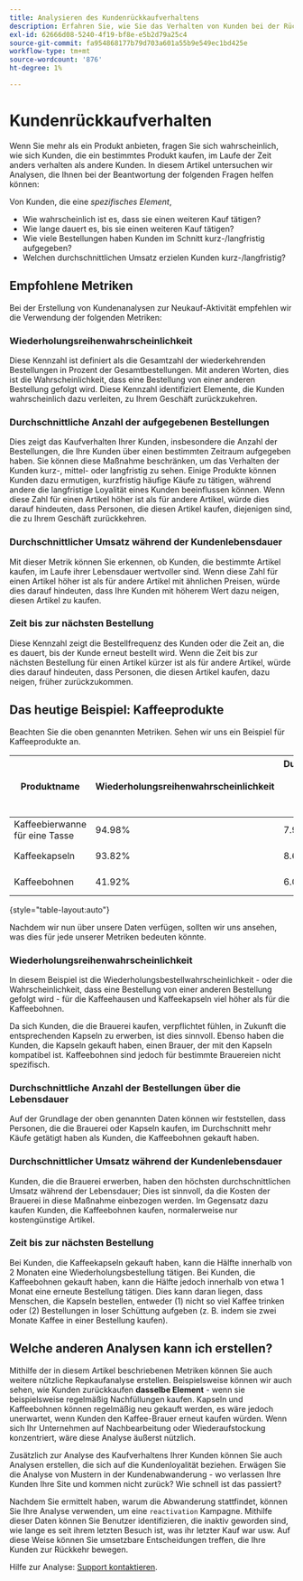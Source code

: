 ```yaml
---
title: Analysieren des Kundenrückkaufverhaltens
description: Erfahren Sie, wie Sie das Verhalten von Kunden bei der Rücknahme analysieren.
exl-id: 62666d08-5240-4f19-bf8e-e5b2d79a25c4
source-git-commit: fa954868177b79d703a601a55b9e549ec1bd425e
workflow-type: tm+mt
source-wordcount: '876'
ht-degree: 1%

---
```


# Kundenrückkaufverhalten

Wenn Sie mehr als ein Produkt anbieten, fragen Sie sich wahrscheinlich, wie sich Kunden, die ein bestimmtes Produkt kaufen, im Laufe der Zeit anders verhalten als andere Kunden. In diesem Artikel untersuchen wir Analysen, die Ihnen bei der Beantwortung der folgenden Fragen helfen können:

Von Kunden, die eine *spezifisches Element*,

* Wie wahrscheinlich ist es, dass sie einen weiteren Kauf tätigen?
* Wie lange dauert es, bis sie einen weiteren Kauf tätigen?
* Wie viele Bestellungen haben Kunden im Schnitt kurz-/langfristig aufgegeben?
* Welchen durchschnittlichen Umsatz erzielen Kunden kurz-/langfristig?

## Empfohlene Metriken

Bei der Erstellung von Kundenanalysen zur Neukauf-Aktivität empfehlen wir die Verwendung der folgenden Metriken:

### Wiederholungsreihenwahrscheinlichkeit

Diese Kennzahl ist definiert als die Gesamtzahl der wiederkehrenden Bestellungen in Prozent der Gesamtbestellungen. Mit anderen Worten, dies ist die Wahrscheinlichkeit, dass eine Bestellung von einer anderen Bestellung gefolgt wird. Diese Kennzahl identifiziert Elemente, die Kunden wahrscheinlich dazu verleiten, zu Ihrem Geschäft zurückzukehren.

### Durchschnittliche Anzahl der aufgegebenen Bestellungen

Dies zeigt das Kaufverhalten Ihrer Kunden, insbesondere die Anzahl der Bestellungen, die Ihre Kunden über einen bestimmten Zeitraum aufgegeben haben. Sie können diese Maßnahme beschränken, um das Verhalten der Kunden kurz-, mittel- oder langfristig zu sehen. Einige Produkte können Kunden dazu ermutigen, kurzfristig häufige Käufe zu tätigen, während andere die langfristige Loyalität eines Kunden beeinflussen können. Wenn diese Zahl für einen Artikel höher ist als für andere Artikel, würde dies darauf hindeuten, dass Personen, die diesen Artikel kaufen, diejenigen sind, die zu Ihrem Geschäft zurückkehren.

### Durchschnittlicher Umsatz während der Kundenlebensdauer

Mit dieser Metrik können Sie erkennen, ob Kunden, die bestimmte Artikel kaufen, im Laufe ihrer Lebensdauer wertvoller sind. Wenn diese Zahl für einen Artikel höher ist als für andere Artikel mit ähnlichen Preisen, würde dies darauf hindeuten, dass Ihre Kunden mit höherem Wert dazu neigen, diesen Artikel zu kaufen.

### Zeit bis zur nächsten Bestellung

Diese Kennzahl zeigt die Bestellfrequenz des Kunden oder die Zeit an, die es dauert, bis der Kunde erneut bestellt wird. Wenn die Zeit bis zur nächsten Bestellung für einen Artikel kürzer ist als für andere Artikel, würde dies darauf hindeuten, dass Personen, die diesen Artikel kaufen, dazu neigen, früher zurückzukommen.

## Das heutige Beispiel: Kaffeeprodukte

Beachten Sie die oben genannten Metriken. Sehen wir uns ein Beispiel für Kaffeeprodukte an.

| **Produktname** | **Wiederholungsreihenwahrscheinlichkeit** | **Durchschnittliche Anzahl der Bestellungen über die Lebensdauer** | **Durchschnittlicher Umsatz während der Lebensdauer** | **Mittlere Zeit bis nächste Bestellung** |
|-----|-----|-----|-----|-----|
| Kaffeebierwanne für eine Tasse | 94.98% | 7.92 | $549.82 | 57.01 Tage |
| Kaffeekapseln | 93.82% | 8.68 | $479.98 | 63.48 Tage |
| Kaffeebohnen | 41.92% | 6.07 | $99.82 | 27.31 Tage |

{style=&quot;table-layout:auto&quot;}

Nachdem wir nun über unsere Daten verfügen, sollten wir uns ansehen, was dies für jede unserer Metriken bedeuten könnte.

### Wiederholungsreihenwahrscheinlichkeit

In diesem Beispiel ist die Wiederholungsbestellwahrscheinlichkeit - oder die Wahrscheinlichkeit, dass eine Bestellung von einer anderen Bestellung gefolgt wird - für die Kaffeehausen und Kaffeekapseln viel höher als für die Kaffeebohnen.

Da sich Kunden, die die Brauerei kaufen, verpflichtet fühlen, in Zukunft die entsprechenden Kapseln zu erwerben, ist dies sinnvoll. Ebenso haben die Kunden, die Kapseln gekauft haben, einen Brauer, der mit den Kapseln kompatibel ist. Kaffeebohnen sind jedoch für bestimmte Brauereien nicht spezifisch.

### Durchschnittliche Anzahl der Bestellungen über die Lebensdauer

Auf der Grundlage der oben genannten Daten können wir feststellen, dass Personen, die die Brauerei oder Kapseln kaufen, im Durchschnitt mehr Käufe getätigt haben als Kunden, die Kaffeebohnen gekauft haben.

### Durchschnittlicher Umsatz während der Kundenlebensdauer

Kunden, die die Brauerei erwerben, haben den höchsten durchschnittlichen Umsatz während der Lebensdauer; Dies ist sinnvoll, da die Kosten der Brauerei in diese Maßnahme einbezogen werden. Im Gegensatz dazu kaufen Kunden, die Kaffeebohnen kaufen, normalerweise nur kostengünstige Artikel.

### Zeit bis zur nächsten Bestellung

Bei Kunden, die Kaffeekapseln gekauft haben, kann die Hälfte innerhalb von 2 Monaten eine Wiederholungsbestellung tätigen. Bei Kunden, die Kaffeebohnen gekauft haben, kann die Hälfte jedoch innerhalb von etwa 1 Monat eine erneute Bestellung tätigen. Dies kann daran liegen, dass Menschen, die Kapseln bestellen, entweder (1) nicht so viel Kaffee trinken oder (2) Bestellungen in loser Schüttung aufgeben (z. B. indem sie zwei Monate Kaffee in einer Bestellung kaufen).

## Welche anderen Analysen kann ich erstellen?

Mithilfe der in diesem Artikel beschriebenen Metriken können Sie auch weitere nützliche Repkaufanalyse erstellen. Beispielsweise können wir auch sehen, wie Kunden zurückkaufen **dasselbe Element** - wenn sie beispielsweise regelmäßig Nachfüllungen kaufen. Kapseln und Kaffeebohnen können regelmäßig neu gekauft werden, es wäre jedoch unerwartet, wenn Kunden den Kaffee-Brauer erneut kaufen würden. Wenn sich Ihr Unternehmen auf Nachbearbeitung oder Wiederaufstockung konzentriert, wäre diese Analyse äußerst nützlich.

Zusätzlich zur Analyse des Kaufverhaltens Ihrer Kunden können Sie auch Analysen erstellen, die sich auf die Kundenloyalität beziehen. Erwägen Sie die Analyse von Mustern in der Kundenabwanderung - wo verlassen Ihre Kunden Ihre Site und kommen nicht zurück? Wie schnell ist das passiert?

Nachdem Sie ermittelt haben, warum die Abwanderung stattfindet, können Sie Ihre Analyse verwenden, um eine `reactivation` Kampagne. Mithilfe dieser Daten können Sie Benutzer identifizieren, die inaktiv geworden sind, wie lange es seit ihrem letzten Besuch ist, was ihr letzter Kauf war usw. Auf diese Weise können Sie umsetzbare Entscheidungen treffen, die Ihre Kunden zur Rückkehr bewegen.

Hilfe zur Analyse: [Support kontaktieren](https://experienceleague.adobe.com/docs/commerce-knowledge-base/kb/troubleshooting/miscellaneous/mbi-service-policies.html?lang=en).
